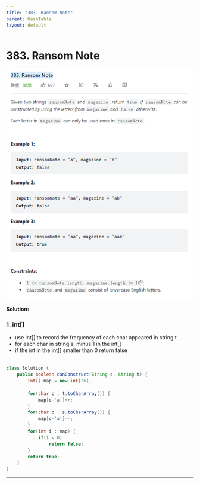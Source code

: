 ```yaml
---
title: "383. Ransom Note"
parent: HashTable
layout: default
---
```


# 383. Ransom Note

![Example](../../assets/383.png)

**Solution:**

### 1. int[]

- use int[] to record the frequency of each char appeared in string t
- for each char in string s, minus 1 in the int[]
- if the int in the int[] smaller than 0 return false

```java

class Solution {
    public boolean canConstruct(String s, String t) {
        int[] map = new int[26];

        for(char c : t.toCharArray()) {
            map[c-'a']++;
        }
        for(char c : s.toCharArray()) {
            map[c-'a']--;
        }
        for(int i : map) {
            if(i < 0)
                return false;
        }
        return true;
    }
}

```

---
